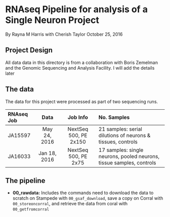 # RNAseq Pipeline for analysis of a Single Neuron Project
By Rayna M Harris with Cherish Taylor
October 25, 2016

## Project Design
All data data in this directory is from a collaboration with Boris Zemelman and the Genomic Sequencing and Analysis Facility. I will add the details later

## The data
The data for this project were processed as part of two sequencing runs.

| RNAseq Job | Data | Job Info | No. Samples |
| :--- | :---: | :---: | :--- |
JA15597 | May 24, 2016 | NextSeq 500, PE 2x150 |21 samples: serial dilutions of neurons & tissues, controls |
JA16033 | Jan 18, 2016 | NextSeq 500, PE 2x75 |17 samples: single neurons, pooled neurons, tissue samples, controls |

## The pipeline
* **00_rawdata:** Includes the commands need to download the data to scratch on Stampede with `00_gsaf_download`, save a copy on Corral with `00_storeoncorral`, and retrieve the data from coral with `00_getfromcorral` 













